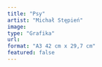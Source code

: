```yaml
---
title: "Psy"
artist: "Michał Stępień"
image:
type: "Grafika"
url:
format: "A3 42 cm x 29,7 cm"
featured: false
---
```

